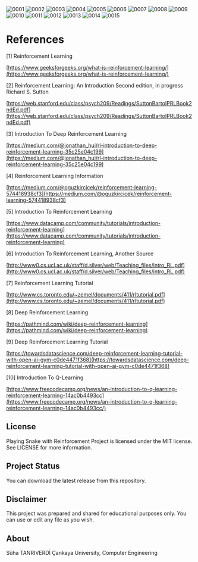![0001](https://user-images.githubusercontent.com/36234545/73748896-63d1fb80-476b-11ea-933c-b87c108fdf82.jpg)
![0002](https://user-images.githubusercontent.com/36234545/73748899-63d1fb80-476b-11ea-8d1e-5505abb18c73.jpg)
![0003](https://user-images.githubusercontent.com/36234545/73748901-646a9200-476b-11ea-8629-12c4a05e0305.jpg)
![0004](https://user-images.githubusercontent.com/36234545/73748902-646a9200-476b-11ea-8b23-391aaca29b64.jpg)
![0005](https://user-images.githubusercontent.com/36234545/73748905-65032880-476b-11ea-9043-fcb6f96410ea.jpg)
![0006](https://user-images.githubusercontent.com/36234545/73748877-616fa180-476b-11ea-889e-be81c82391ef.jpg)
![0007](https://user-images.githubusercontent.com/36234545/73748878-616fa180-476b-11ea-9e86-a6d74c1108b2.jpg)
![0008](https://user-images.githubusercontent.com/36234545/73748881-616fa180-476b-11ea-987d-fef8c0ae1766.jpg)
![0009](https://user-images.githubusercontent.com/36234545/73748882-62083800-476b-11ea-9464-da3c4de3a244.jpg)
![0010](https://user-images.githubusercontent.com/36234545/73748883-62083800-476b-11ea-83a7-70a383361a1e.jpg)
![0011](https://user-images.githubusercontent.com/36234545/73748886-62083800-476b-11ea-8c19-4dac12aac999.jpg)
![0012](https://user-images.githubusercontent.com/36234545/73748888-62a0ce80-476b-11ea-80a9-72eb7498bb72.jpg)
![0013](https://user-images.githubusercontent.com/36234545/73748889-62a0ce80-476b-11ea-83ef-3736b5d71cc2.jpg)
![0014](https://user-images.githubusercontent.com/36234545/73748890-62a0ce80-476b-11ea-9f96-9aac78038669.jpg)
![0015](https://user-images.githubusercontent.com/36234545/73748891-62a0ce80-476b-11ea-96cf-14212aae523c.jpg)

# References

[1] Reinforcement Learning

[https://www.geeksforgeeks.org/what-is-reinforcement-learning/](https://www.geeksforgeeks.org/what-is-reinforcement-learning/)

[2] Reinforcement Learning: An Introduction Second edition, in progress Richard S. Sutton

[https://web.stanford.edu/class/psych209/Readings/SuttonBartoIPRLBook2ndEd.pdf](https://web.stanford.edu/class/psych209/Readings/SuttonBartoIPRLBook2ndEd.pdf)

[3] Introduction To Deep Reinforcement Learning

[https://medium.com/@jonathan_hui/rl-introduction-to-deep-reinforcement-learning-35c25e04c199](https://medium.com/@jonathan_hui/rl-introduction-to-deep-reinforcement-learning-35c25e04c199)

[4] Reinforcement Learning Information

[https://medium.com/@oguzkircicek/reinforcement-learning-574418938cf3](https://medium.com/@oguzkircicek/reinforcement-learning-574418938cf3)

[5] Introduction To Reinforcement Learning

[https://www.datacamp.com/community/tutorials/introduction-reinforcement-learning](https://www.datacamp.com/community/tutorials/introduction-reinforcement-learning)

[6] Introduction To Reinforcement Learning, Another Source

[http://www0.cs.ucl.ac.uk/staff/d.silver/web/Teaching_files/intro_RL.pdf](http://www0.cs.ucl.ac.uk/staff/d.silver/web/Teaching_files/intro_RL.pdf)

[7] Reinforcement Learning Tutorial

[http://www.cs.toronto.edu/~zemel/documents/411/rltutorial.pdf](http://www.cs.toronto.edu/~zemel/documents/411/rltutorial.pdf)

[8] Deep Reinforcement Learning

[https://pathmind.com/wiki/deep-reinforcement-learning](https://pathmind.com/wiki/deep-reinforcement-learning)

[9] Deep Reinforcement Learning Tutorial

[https://towardsdatascience.com/deep-reinforcement-learning-tutorial-with-open-ai-gym-c0de4471f368](https://towardsdatascience.com/deep-reinforcement-learning-tutorial-with-open-ai-gym-c0de4471f368)

[10] Introduction To Q-Learning

[https://www.freecodecamp.org/news/an-introduction-to-q-learning-reinforcement-learning-14ac0b4493cc](https://www.freecodecamp.org/news/an-introduction-to-q-learning-reinforcement-learning-14ac0b4493cc/)

## License
Playing Snake with Reinforcement Project is licensed under the MIT license. See LICENSE for more information.

## Project Status
You can download the latest release from this repository.

## Disclaimer
This project was prepared and shared for educational purposes only. You can use or edit any file as you wish.

## About
Süha TANRIVERDİ Çankaya University, Computer Engineering
